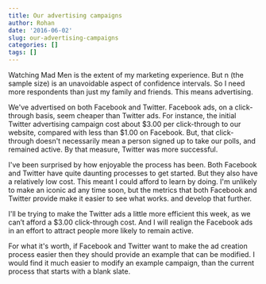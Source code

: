 ```yaml
---
title: Our advertising campaigns
author: Rohan
date: '2016-06-02'
slug: our-advertising-campaigns
categories: []
tags: []
---
```


Watching Mad Men is the extent of my marketing experience. But n (the sample size) is an unavoidable aspect of confidence intervals. So I need more respondents than just my family and friends. This means advertising.

We've advertised on both Facebook and Twitter. Facebook ads, on a click-through basis, seem cheaper than Twitter ads. For instance, the initial Twitter advertising campaign cost about \$3.00 per click-through to our website, compared with less than \$1.00 on Facebook. But, that click-through doesn't necessarily mean a person signed up to take our polls, and remained active. By that measure, Twitter was more successful.

I've been surprised by how enjoyable the process has been. Both Facebook and Twitter have quite daunting processes to get started. But they also have a relatively low cost. This meant I could afford to learn by doing. I'm unlikely to make an iconic ad any time soon, but the metrics that both Facebook and Twitter provide make it easier to see what works. and develop that further.

I'll be trying to make the Twitter ads a little more efficient this week, as we can’t afford a \$3.00 click-through cost. And I will realign the Facebook ads in an effort to attract people more likely to remain active.

For what it's worth, if Facebook and Twitter want to make the ad creation process easier then they should provide an example that can be modified. I would find it much easier to modify an example campaign, than the current process that starts with a blank slate.